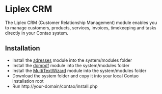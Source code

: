 Liplex CRM
==========

The Liplex CRM (Customer Relationship Management) module enables you to manage customers, products, services, invoices, timekeeping and tasks directly in your Contao system.

Installation
------------

- Install the [adresses][1] module into the system/modules folder
- Install the [dompdf][2] module into the system/modules folder
- Install the [MultiTextWizard][3] module into the system/modules folder
- Download the system folder and copy it into your local Contao installation root
- Run http://your-domain/contao/install.php

[1]: http://www.contao.org/erweiterungsliste/view/addresses.html
[2]: http://www.contao.org/erweiterungsliste/view/dompdf.html
[3]: http://www.contao.org/erweiterungsliste/view/MultiTextWizard.html